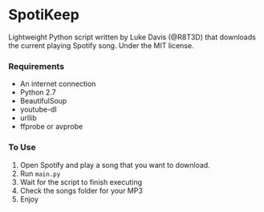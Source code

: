 # SpotiKeep
Lightweight Python script written by Luke Davis (@R8T3D) that downloads the current playing Spotify song. 
Under the MIT license.

### Requirements
  - An internet connection
  - Python 2.7
  - BeautifulSoup
  - youtube-dl
  - urllib
  - ffprobe or avprobe

### To Use
1. Open Spotify and play a song that you want to download.
2. Run `main.py`
3. Wait for the script to finish executing
4. Check the songs folder for your MP3
5. Enjoy
